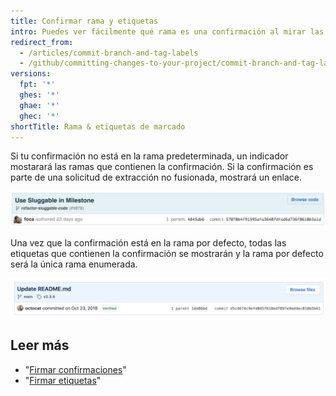 ```yaml
---
title: Confirmar rama y etiquetas
intro: Puedes ver fácilmente qué rama es una confirmación al mirar las etiquetas debajo de la confirmación en la página de confirmación.
redirect_from:
  - /articles/commit-branch-and-tag-labels
  - /github/committing-changes-to-your-project/commit-branch-and-tag-labels
versions:
  fpt: '*'
  ghes: '*'
  ghae: '*'
  ghec: '*'
shortTitle: Rama & etiquetas de marcado
---
```


Si tu confirmación no está en la rama predeterminada, un indicador mostarará las ramas que contienen la confirmación. Si la confirmación es parte de una solicitud de extracción no fusionada, mostrará un enlace.

![Etiqueta Commit branch (Confirmar rama)](/assets/images/help/commits/Commit-branch-label.png)

Una vez que la confirmación está en la rama por defecto, todas las etiquetas que contienen la confirmación se mostrarán y la rama por defecto será la única rama enumerada.

![Commit-main-label](/assets/images/help/commits/Commit-master-label.png)

## Leer más

* "[Firmar confirmaciones](/articles/signing-commits)"
* "[Firmar etiquetas](/articles/signing-tags)"
